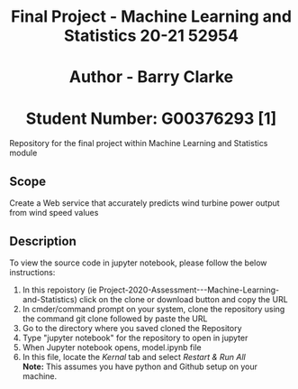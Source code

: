 # <div align="center">Final Project - Machine Learning and Statistics 20-21 52954</div>
# <div align="center">Author - Barry Clarke</div>
# <div align="center">Student Number: G00376293 [1]</div>


Repository for the final project within Machine Learning and Statistics module

## Scope
Create a Web service that accurately predicts wind turbine power output from wind speed values

## Description



To view the source code in jupyter notebook, please follow the below instructions:
1. In this repoistory (ie Project-2020-Assessment---Machine-Learning-and-Statistics) click on the clone or download button and copy the URL
2. In cmder/command prompt on your system, clone the repository using the command git clone followed by paste the URL
3. Go to the directory where you saved cloned the Repository
4. Type "jupyter notebook" for the repository to open in jupyter
5. When Jupyter notebook opens, model.ipynb file
6. In this file, locate the *Kernal* tab and select *Restart & Run All* <br>
**Note:** This assumes you have python and Github setup on your machine.<br>

